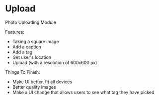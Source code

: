 # Upload
Photo Uploading Module

Features:
- Taking a square image
- Add a caption
- Add a tag
- Get user's location
- Upload (with a resolution of 600x600 px)

Things To Finish:
- Make UI better, fit all devices
- Better quality images
- Make a UI change that allows users to see what tag they have picked
